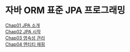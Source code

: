 # 자바 ORM 표준 JPA 프로그래밍 

[Chap01 JPA 소개](/summary/chap01.md)  
[Chap02 JPA 시작](/summary/chap02.md)  
[Chap03 영속성 관리](/summary/chap03.md)  
[Chap04 엔티티 매핑](/summary/chap04.md)  

